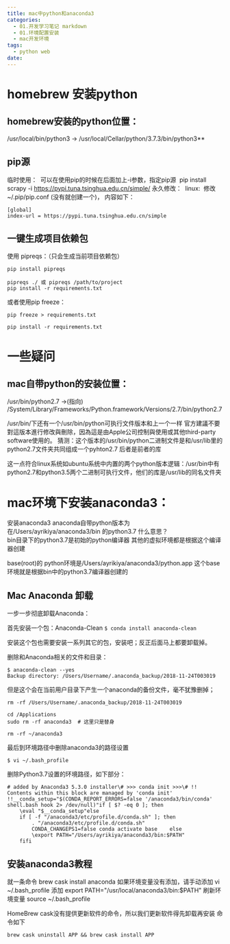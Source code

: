```yaml
---
title: mac中python和anaconda3
categories:
  - 01.开发学习笔记 markdown
  - 01.环境配置安装
  - mac开发环境
tags:
  - python web
date:
---
```


# homebrew 安装python

## homebrew安装的python位置：
/usr/local/bin/python3 -> /usr/local/Cellar/python/3.7.3/bin/python3**
## pip源
临时使用： 
可以在使用pip的时候在后面加上-i参数，指定pip源 
pip install scrapy -i https://pypi.tuna.tsinghua.edu.cn/simple/
永久修改： 
linux: 
修改 ~/.pip/pip.conf (没有就创建一个)， 内容如下：
```
[global]
index-url = https://pypi.tuna.tsinghua.edu.cn/simple
```
## 一键生成项目依赖包
使用 pipreqs：（只会生成当前项目依赖包）
```
pip install pipreqs

pipreqs ./ 或 pipreqs /path/to/project
pip install -r requirements.txt
```
或者使用pip freeze：
```
pip freeze > requirements.txt

pip install -r requirements.txt
```

# 一些疑问
## mac自带python的安装位置：
/usr/bin/python2.7 ->(指向) /System/Library/Frameworks/Python.framework/Versions/2.7/bin/python2.7

/usr/bin/下还有一个/usr/bin/python可执行文件版本和上一个一样
官方建議不要對這版本進行修改與刪除，因為這是由Apple公司控制與使用或其他third-party software使用的。
猜测：这个版本的/usr/bin/python二进制文件是和/usr/lib里的python2.7文件夹共同组成一个pyhton2.7 后者是前者的库

这一点符合linux系统如ubuntu系统中内置的两个python版本逻辑：/usr/bin中有python2.7和python3.5两个二进制可执行文件，他们的库是/usr/lib的同名文件夹





# mac环境下安装anaconda3：
安装anaconda3 
anaconda自带python版本为在/Users/ayrikiya/anaconda3/bin 的python3.7
什么意思？  
bin目录下的python3.7是初始的python编译器 其他的虚拟环境都是根据这个编译器创建

base(root)的 python环境是/Users/ayrikiya/anaconda3/python.app 这个base环境就是根据bin中的python3.7编译器创建的

## Mac Anaconda 卸载
一步一步彻底卸载Anaconda：

首先安装一个包：Anaconda-Clean
`$ conda install anaconda-clean`

安装这个包也需要安装一系列其它的包，安装吧；反正后面马上都要卸载掉。

删除和Anaconda相关的文件和目录：


```
$ anaconda-clean --yes
Backup directory: /Users/Username/.anaconda_backup/2018-11-24T003019
```
但是这个会在当前用户目录下产生一个anaconda的备份文件，毫不犹豫删掉；


```
rm -rf /Users/Username/.anaconda_backup/2018-11-24T003019
```


```
cd /Applications
sudo rm -rf anaconda3  # 这里只是替身

rm -rf ~/anaconda3
```
最后到环境路径中删除anaconda3的路径设置

```
$ vi ~/.bash_profile
```

删除Python3.7设置的环境路径，如下部分：


```
# added by Anaconda3 5.3.0 installer\# >>> conda init >>>\# !! Contents within this block are managed by 'conda init' !!__conda_setup="$(CONDA_REPORT_ERRORS=false '/anaconda3/bin/conda' shell.bash hook 2> /dev/null)"if [ $? -eq 0 ]; then
    \eval "$__conda_setup"else
    if [ -f "/anaconda3/etc/profile.d/conda.sh" ]; then
        . "/anaconda3/etc/profile.d/conda.sh"
        CONDA_CHANGEPS1=false conda activate base    else
        \export PATH="/Users/ayrikiya/anaconda3/bin:$PATH"
    fifi
```

## 安装anaconda3教程
就一条命令
brew cask install anaconda
如果环境变量没有添加，请手动添加
vi ~/.bash_profile
添加
export PATH="/usr/local/anaconda3/bin:$PATH"
刷新环境变量
source ~/.bash_profile

HomeBrew cask没有提供更新软件的命令，所以我们更新软件得先卸载再安装
命令如下

```
brew cask uninstall APP && brew cask install APP
```